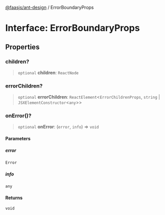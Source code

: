 [@faasjs/ant-design](../README.md) / ErrorBoundaryProps

# Interface: ErrorBoundaryProps

## Properties

### children?

> `optional` **children**: `ReactNode`

### errorChildren?

> `optional` **errorChildren**: `ReactElement`\<`ErrorChildrenProps`, `string` \| `JSXElementConstructor`\<`any`\>\>

### onError()?

> `optional` **onError**: (`error`, `info`) => `void`

#### Parameters

##### error

`Error`

##### info

`any`

#### Returns

`void`
